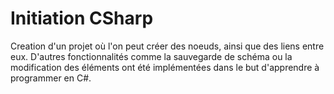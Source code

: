# Initiation CSharp

Creation d'un projet où l'on peut créer des noeuds, ainsi que des liens entre eux.
D'autres fonctionnalités comme la sauvegarde de schéma ou la modification des éléments ont été implémentées dans le but d'apprendre à programmer en C#.
